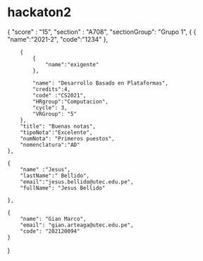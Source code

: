 # hackaton2

{
    "score" : "15",
    "section" : "A708",
    "sectionGroup": "Grupo 1",
    {
        {
            "name":"2021-2", 
            "code":"1234"
        }, 

        {    
            {
                "name":"exigente"
            },

            "name": "Desarrollo Basado en Plataformas",
            "credits":4,
            "code" :"CS2021",
            "HRgroup":"Computacion",
            "cycle": 3,
            "VRGroup": "5"
        },
        "title": "Buenas notas",
        "tipoNota":"Excelente",
        "numNota": "Primeros puestos",
        "nomenclatura":"AD" 
    },

    {
        "name" :"Jesus",
        "lastName":" Bellido",
        "email":"jesus.bellido@utec.edu.pe",
        "fullName": "Jesus Bellido"

    },

    {
        "name": "Gian Marco",
        "email": "gian.arteaga@utec.edu.pe",
        "code": "202120094"
    }


}